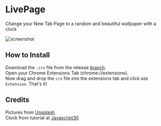 # LivePage
Change your New Tab Page to a random and beautiful wallpaper with a clock  

![screenshot](http://i.imgur.com/v1lCayg.png)

## How to Install  
Download the ```.crx``` file from the release [branch](https://github.com/PandawanFr/LivePage/releases/latest).  
Open your Chrome Extensions Tab (chrome://extensions).  
Now drag and drop the ```crx``` file into the extensions tab and click ```Add Extension```.
That's it!  


## Credits  
Pictures from [Unsplash](http://unsplash.com)  
Clock from tutorial at [Javascript30](http://javascript30.com)
